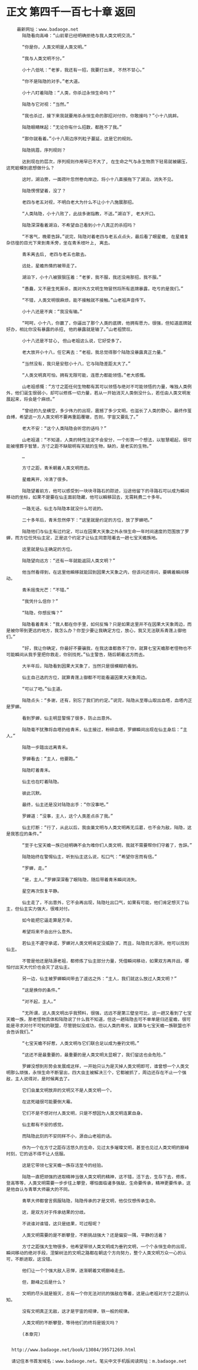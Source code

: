 # 正文 第四千一百七十章 返回
        最新网址：www.badaoge.net
          陆隐看向高峰：“山前辈已经明确拒绝与我人类文明交流。”
      
          “你是你，人类文明是人类文明。”
      
          “我与人类文明不分。”
      
          小十八低吼：“老爹，我还有一招，我要打出来, 不然不甘心。”
      
          “你不是陆隐的对手。”老大道。
      
          小十八盯着陆隐：“人类，你杀过永恒生命吗？”
      
          陆隐与它对视：“当然。”
      
          “我也杀过，接下来我就要用杀永恒生命的那招对付你，你敢接吗？”小十八挑衅。
      
          陆隐眼睛眯起：“无论你有什么招数，都胜不了我。”
      
          “那你就看着。”小十八周边序列粒子蔓延，这是它的规则。
      
          陆隐挑眉，序列规则？
      
          达到现在的层次，序列规则作用早已不大了, 在生命之气与永生物质下轻易就被碾压，这死蛤蟆到底想做什么？
      
          这时，湖泊旁，一面荷叶忽然卷向岸边，将小十八直接拖下了湖泊，消失不见。
      
          陆隐愣愣望着，没了？
      
          老四与老五对视，不明白老大为什么不让小十八施展那招。
      
          “人类陆隐，小十八败了，此战多谢指教，不送。”湖泊下, 老大开口。
      
          陆隐深深看着湖泊，不希望自己看到小十八真正的杀招吗？
      
          “不客气，晚辈告辞。”说完，陆隐对着老四与老五点点头，最后看了眼星蟾, 在星蟾复杂彷徨的目光下来到青禾旁，坐在青禾枝叶上, 离去。
      
          青禾离去后, 老四与老五也散去。
      
          远处，星蟾热情的被带走了。
      
          湖泊下，小十八被狠狠压着：“老爹，我不服，我还没用那招，我不服。”
      
          “愚蠢，又不是生死厮杀，面对外方文明生物冒然将所有底牌暴露，吃亏的是我们。”
      
          “不错，人类文明很麻烦，能不接触就不接触。”山老祖声音传下。
      
          小十八还是不爽：“我没有输。”
      
          “呵呵，小十八，你赢了，你逼出了那个人类的底牌，他拥有愿力，很强，但知道底牌就好办，相比你没有暴露的杀招, 他的暴露就是输了。”山老祖赞叹。
      
          小十八还是不甘心, 但山老祖这么说，它好受多了。
      
          老大放开小十八，任它离去：“老祖，我总觉得那个陆隐没暴露真正力量。”
      
          “当然没有，我只是安慰小十八，它与陆隐差距太大了。”
      
          “人类文明真可怕，拥有无限可能，连愿力都能领悟。”老大感慨。
      
          山老祖感慨：“方寸之距任何生物都有其可以领悟与绝对不可能领悟的力量，唯独人类例外，他们诞生很弱小，却可以修炼一切力量，若从一开始消灭人类倒没什么，若任由人类文明发展起来，将会是个麻烦。”
      
          “曾经的九垒横空，多少伟力的出现，震撼了多少文明，也滋长了人类的野心，最终作茧自缚，希望这一方人类文明不要再重蹈覆辙，否则，宇宙又要乱了。”
      
          老大不安：“这个人类陆隐会听您的话吗？”
      
          山老祖道：“不知道，人类的特性注定不会安分，一个形势一个想法，以智慧崛起，很可能被埋葬于智慧，方寸之距不缺聪明有天赋的生物，缺的，是老实的生物。”
      
          …
      
          方寸之距，青禾朝着人类文明而去。
      
          星蟾离开，冷清了很多。
      
          陆隐望着前方，他可以感受到一块块寻路石的踪迹，沿途他留下的寻路石可以成为瞬间移动的坐标，如果不是要在仙主面前隐藏，他可以瞬移回去，无需耗费二十多年。
      
          一路无话，仙主与陆隐本就没什么可说的。
      
          二十多年后，青禾忽然停下：“这里就是约定的方位，放了罗蝉吧。”
      
          陆隐他们与仙主有过约定，可以在因果大天象之外永恒生命一年时间速度的范围放了罗蝉，而方位任凭仙主定，正是这个约定才让仙主同意陪着去一趟七宝天蟾族地。
      
          这里就是仙主确定的方位。
      
          陆隐望向远方：“还有一年就能返回人类文明？”
      
          他当然看得到，在这里他瞬移就能回到因果大天象之内，但该问还得问，要瞒着瞬间移动。
      
          青禾摇曳光芒：“不错。”
      
          “我凭什么信你？”
      
          “陆隐，你想反悔？”
      
          陆隐看着青禾：“我人都在你手里，如何反悔？只是如果这里并不在因果大天象周边，而是被你带到更远的地方，我怎么办？你至少要让我确定方位，放心，我又无法联系青莲上御他们。”
      
          “好，我让你确定，你最好不要骗我，在我这谁都救不了你，就算七宝天蟾那老怪物也不可能瞬间从我手里把你救走，你别找死。”仙主警告，随后朝着远方而去。
      
          大半年后，陆隐看到因果大天象了，当然只是很模糊的看到。
      
          仙主自己选的方位，就算青莲上御都不可能看遍因果大天象周边。
      
          “可以了吧。”仙主道。
      
          陆隐点头：“多谢，还有，别忘了我们的约定。”说完，陆隐从至尊山取出血塔，血塔内正是罗蝉。
      
          看到罗蝉，仙主明显警惕了很多，防止出意外。
      
          陆隐毫不犹豫将血塔扔给青禾，仙主接过，粉碎血塔，罗蝉瞬间出现在仙主身后：“主人。”
      
          陆隐一步踏出远离青禾。
      
          罗蝉看去：“主人，他要跑。”
      
          陆隐盯着青禾。
      
          仙主也在盯着陆隐。
      
          彼此沉默。
      
          最终，仙主还是没对陆隐出手：“你没事吧。”
      
          罗蝉道：“没事，主人，这个人类差点杀了我。”
      
          仙主打断：“行了，从此以后，我虫巢文明与人类文明再无瓜葛，也不会为敌，陆隐，这是我答应的条件。”
      
          “至于七宝天蟾一族已经明确不会为难你们人类文明，我就不需要帮你们守着了，告辞。”
      
          陆隐始终在警惕仙主，听到仙主这么说，松口气：“希望你言而有信。”
      
          “罗蝉，走。”
      
          “是，主人。”罗蝉深深看了眼陆隐，随后带着青禾瞬间消失。
      
          星空再次恢复平静。
      
          仙主走了，不出意外，它不会再出现，陆隐吐出口气，如果有可能，他们肯定想灭了仙主，但仙主实力强大，很难对付。
      
          如今能把它逼走算是万幸。
      
          希望将来不会出什么意外。
      
          若仙主不遵守承诺，罗蝉对人类文明肯定没威胁了，而且，陆隐目光凛冽，他可以找到仙主。
      
          不管是他还是陆源老祖，都修炼了仙主部分力量，凭借瞬间移动，如果双方再开战，哪怕付出天大代价也会灭了这仙主。
      
          另一边，仙主被罗蝉瞬间带去了遥远之外：“主人，我们就这么放过人类文明？”
      
          “这是换你的条件。”
      
          “对不起，主人。”
      
          “无所谓，这人类文明出乎我预料，很强，远远不是第三壁垒可比，这一趟又看到了七宝天蟾一族，那老怪物具体和陆隐说了什么我不知道，但这一趟陆隐去可不单单是归还星蟾，很可能是寻求对付不可知的联盟，尽管貌似没成功，但以人类的卑劣，就算与七宝天蟾一族联盟也不会告诉我们。”
      
          “七宝天蟾不好惹，人类文明与它们联合足以成为垂钓文明。”
      
          “这还不是最重要的，最重要的是人类文明太显眼了，我们留这也会危险。”
      
          罗蝉没想到形势会发展成这样，一开始只认为是灭掉人类文明即可，谁曾想一个人类文明那么顽强，永恒生命不断冒出，四大虫主被解决三个，它都被抓了，周边还存在不止一个强敌，主人说得对，是时候离去了。
      
          它们虫巢文明放弃的文明又不是人类文明一个。
      
          在这死磕很可能要倒大霉。
      
          它们不是不想对付人类文明，只是不想因为人类文明连累自身。
      
          仙主都有不安的感觉。
      
          而陆隐此刻的不安同样不小，源自山老祖的话。
      
          作为一个在方寸之距存活悠久的生命，见过太多璀璨文明，甚至也见过人类文明的巅峰时刻，它的话不得不让人信服。
      
          这是它带领七宝天蟾一族存活至今的经验。
      
          陆隐一直把顽强的进取精神当做人类文明的精神，这不错，活下去，生存下去，修炼，登高等等，人类文明需要一步步往上攀登，哪怕面临诸多强敌，生命要传承，精神更要传承，这是他自认与青草大师最大的不同。
      
          青草大师都曾言佩服陆隐，陆隐传承的才是文明，他仅仅想传承生命。
      
          这，是双方对于传承结果的分歧。
      
          不说谁对谁错，这只是结果，可过程呢？
      
          人类文明需要的是不断攀登，不断挑战强大？还是偏安一隅，平静的活着？
      
          方寸之距强大生物很多，他希望带领人类文明成为垂钓文明，一个个永恒生命的出现，瞬间移动的绝对手段，涅槃树法的文明之路都在朝这个方向努力，整个人类文明万众一心的认可，不断进取，这没错。
      
          他们让一个个强大敌人忌惮，逐渐朝着文明巅峰走去。
      
          但，巅峰之后是什么？
      
          文明的尽头就是毁灭，总有一个你无法对抗的强敌在等着，这是山老祖对方寸之距的认知。
      
          没有文明真正无敌，这才是宇宙的规律，铁一般的规律。
      
          人类文明的不断攀登，等待他们的终将是毁灭吗？
      
          (本章完)
      
      
      http://www.badaoge.net/book/13084/39571269.html
      
      请记住本书首发域名：www.badaoge.net。笔尖中文手机版阅读网址：m.badaoge.net